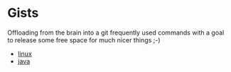 # Gists
Offloading from the brain into a git frequently used commands with a goal to release some free space for much nicer things ;-)

- [linux](linux/linux.md)
- [java](java/java.md)



